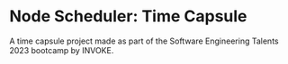 # Node Scheduler: Time Capsule

A time capsule project made as part of the Software Engineering Talents 2023 bootcamp by INVOKE.
